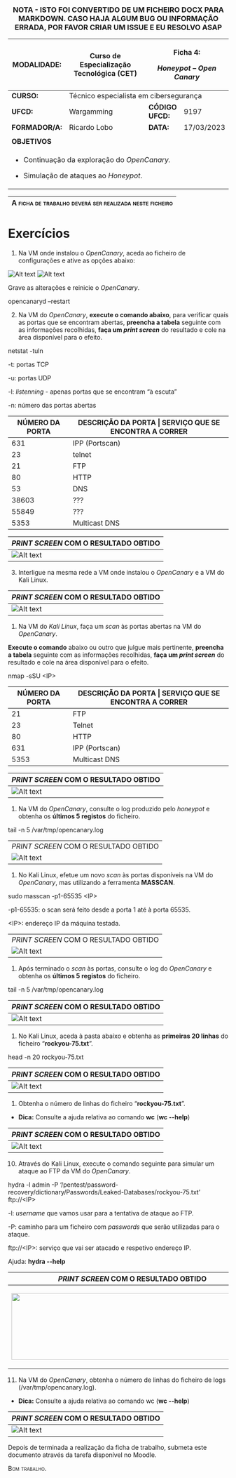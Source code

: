<div align="center">
<h3>

**NOTA - ISTO FOI CONVERTIDO DE UM FICHEIRO DOCX PARA MARKDOWN. CASO HAJA ALGUM BUG OU INFORMAÇÃO ERRADA, POR FAVOR CRIAR UM ISSUE E EU RESOLVO ASAP**

</h>
</div>

<table>
<colgroup>
<col style="width: 18%" />
<col style="width: 49%" />
<col style="width: 13%" />
<col style="width: 18%" />
</colgroup>
<thead>
<tr class="header">
<th><strong>MODALIDADE:</strong></th>
<th>Curso de Especialização Tecnológica (CET)</th>
<th colspan="2"><p><strong>Ficha 4:</strong></p>
<p><em><strong>Honeypot – Open Canary</strong></em></p></th>
</tr>
</thead>
<tbody>
<tr class="odd">
<td><strong>CURSO:</strong></td>
<td colspan="3">Técnico especialista em cibersegurança</td>
</tr>
<tr class="even">
<td><strong>UFCD:</strong></td>
<td>Wargamming</td>
<td><strong>CÓDIGO UFCD:</strong></td>
<td>9197</td>
</tr>
<tr class="odd">
<td><strong>FORMADOR/A:</strong></td>
<td>Ricardo Lobo</td>
<td><strong>DATA:</strong></td>
<td>17/03/2023</td>
</tr>
<tr class="even">
<td></td>
<td></td>
<td></td>
<td></td>
</tr>
<tr class="odd">
<td colspan="4"><strong>OBJETIVOS</strong></td>
</tr>
<tr class="even">
<td colspan="4"><ul>
<li><p>Continuação da exploração do <em>OpenCanary.</em></p></li>
<li><p>Simulação de ataques ao <em>Honeypot</em>.</p></li>
</ul></td>
</tr>
</tbody>
</table>

| **<span class="mark"><span class="smallcaps">A ficha de trabalho deverá ser realizada neste ficheiro</span></span>** |
|----------------------------------------------------------------------------------------------------------------------|

# Exercícios

1.  Na VM onde instalou o *OpenCanary*, aceda ao ficheiro de
    configurações e ative as opções abaixo:

![Alt text](<.media/Open Canary (11).png>)
![Alt text](<.media/Open Canary (12).png>)

Grave as alterações e reinicie o *OpenCanary*.

opencanaryd –restart

2.  Na VM do *OpenCanary*, **execute o comando abaixo**, para verificar
    quais as portas que se encontram abertas, **preencha a tabela**
    seguinte com as informações recolhidas, **faça um *print screen***
    do resultado e cole na área disponível para o efeito.

netstat -tuln

-t: portas TCP

-u: portas UDP

-l: *listenning* - apenas portas que se encontram “à escuta”

-n: número das portas abertas

| **<span class="smallcaps">NÚMERO DA PORTA</span>** | **<span class="smallcaps">DESCRIÇÃO DA PORTA \| SERVIÇO QUE SE ENCONTRA A CORRER</span>** |
|----------------------------------------------------|-------------------------------------------------------------------------------------------|
| 631                                                | IPP (Portscan)                                                                            |
| 23                                                 | telnet                                                                                    |
| 21                                                 | FTP                                                                                       |
| 80                                                 | HTTP                                                                                      |
| 53                                                 | DNS                                                                                       |
| 38603                                              | ???                                                                                       |
| 55849                                              | ???                                                                                       |
| 5353                                               | Multicast DNS                                                                             |

| **<span class="smallcaps">*PRINT SCREEN* COM O RESULTADO OBTIDO</span>** |
|--------------------------------------------------------------------------|
| ![Alt text](<.media/Open Canary (1).png>) |

3.  Interligue na mesma rede a VM onde instalou o *OpenCanary* e a VM do
    Kali Linux.

| **<span class="smallcaps">*PRINT SCREEN* COM O RESULTADO OBTIDO</span>** |
|--------------------------------------------------------------------------|
| ![Alt text](<.media/Open Canary (2).png>) |

1.  Na VM do *Kali Linux*, faça um *scan* às portas abertas na VM do
    *OpenCanary*.

**Execute o comando** abaixo ou outro que julgue mais pertinente,
**preencha a tabela** seguinte com as informações recolhidas, **faça um
*print screen*** do resultado e cole na área disponível para o efeito.

nmap -sSU \<IP\>

| **<span class="smallcaps">NÚMERO DA PORTA</span>** | **<span class="smallcaps">DESCRIÇÃO DA PORTA \| SERVIÇO QUE SE ENCONTRA A CORRER</span>** |
|----------------------------------------------------|-------------------------------------------------------------------------------------------|
| 21                                                 | FTP                                                                                       |
| 23                                                 | Telnet                                                                                    |
| 80                                                 | HTTP                                                                                      |
| 631                                                | IPP (Portscan)                                                                            |
| 5353                                               | Multicast DNS                                                                             |

| **<span class="smallcaps">*PRINT SCREEN* COM O RESULTADO OBTIDO</span>** |
|--------------------------------------------------------------------------|
| ![Alt text](<.media/Open Canary (3).png>)  |

1.  Na VM do *OpenCanary*, consulte o log produzido pelo *honeypot* e
    obtenha os **últimos 5 registos** do ficheiro.

tail -n 5 /var/tmp/opencanary.log

|                                                                         |
|-------------------------------------------------------------------------|
| *PRINT SCREEN* COM O RESULTADO OBTIDO                                   |
| ![Alt text](<.media/Open Canary (4).png>) |

1.  No Kali Linux, efetue um novo *scan* às portas disponíveis na VM do
    *OpenCanary*, mas utilizando a ferramenta **MASSCAN**.

sudo masscan -p1-65535 \<IP\>

-p1-65535: o scan será feito desde a porta 1 até à porta 65535.

\<IP\>: endereço IP da máquina testada.

|                                                                         |
|-------------------------------------------------------------------------|
| *PRINT SCREEN* COM O RESULTADO OBTIDO                                   |
| ![Alt text](<.media/Open Canary (5).png>) |

1.  Após terminado o *scan* às portas, consulte o log do *OpenCanary* e
    obtenha os **últimos 5 registos** do ficheiro.

tail -n 5 /var/tmp/opencanary.log

| **<span class="smallcaps">*PRINT SCREEN* COM O RESULTADO OBTIDO</span>** |
|--------------------------------------------------------------------------|
| ![Alt text](<.media/Open Canary (6).png>)  |

1.  No Kali Linux, aceda à pasta abaixo e obtenha as **primeiras 20
    linhas** do ficheiro “**rockyou-75.txt**”.

head -n 20 rockyou-75.txt

| **<span class="smallcaps">*PRINT SCREEN* COM O RESULTADO OBTIDO</span>**                                                                                                       |
|--------------------------------------------------------------------------------------------------------------------------------------------------------------------------------|
| ![Alt text](<.media/Open Canary (7).png>) |

1.  Obtenha o número de linhas do ficheiro “**rockyou-75.txt**”.

- **Dica:** Consulte a ajuda relativa ao comando **wc** (**wc --help**)

| **<span class="smallcaps">*PRINT SCREEN* COM O RESULTADO OBTIDO</span>**                                                                                                       |
|--------------------------------------------------------------------------------------------------------------------------------------------------------------------------------|
| ![Alt text](<.media/Open Canary (8).png>) |

10. Através do Kali Linux, execute o comando seguinte para simular um
    ataque ao FTP da VM do *OpenCanary*.

hydra -l admin -P
‘/pentest/password-recovery/dictionary/Passwords/Leaked-Databases/rockyou-75.txt’
ftp://\<IP\>

-l: *username* que vamos usar para a tentativa de ataque ao FTP.

-P: caminho para um ficheiro com *passwords* que serão utilizadas para o
ataque.

ftp://\<IP\>: serviço que vai ser atacado e respetivo endereço IP.

Ajuda: **hydra --help**

<table>
<colgroup>
<col style="width: 100%" />
</colgroup>
<thead>
<tr class="header">
<th><strong><span class="smallcaps"><em>PRINT SCREEN</em> COM O
RESULTADO OBTIDO</span></strong></th>
</tr>
</thead>
<tbody>
<tr class="odd">
<td><p><img src=".media/Open Canary (9).png"
style="width:5.74931in;height:1.57778in" /></p>
<p><mark></mark></p></td>
</tr>
</tbody>
</table>

11. Na VM do *OpenCanary*, obtenha o número de linhas do ficheiro de
    logs (/var/tmp/opencanary.log).

- **Dica:** Consulte a ajuda relativa ao comando wc (**wc --help**)

| **<span class="smallcaps">*PRINT SCREEN* COM O RESULTADO OBTIDO</span>** |
|--------------------------------------------------------------------------|
| ![Alt text](<.media/Open Canary (10).png>) |

Depois de terminada a realização da ficha de trabalho, submeta este
documento através da tarefa disponível no Moodle.

<span class="smallcaps">Bom trabalho.</span>

